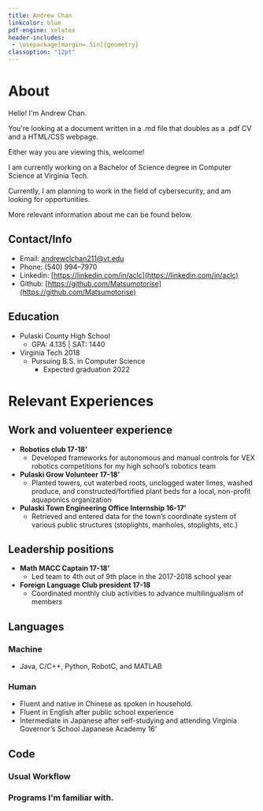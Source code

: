 ```yaml
---
title: Andrew Chan 
linkcolor: blue
pdf-engine: xelatex
header-includes:
 - \usepackage[margin=.5in]{geometry}
classoption: "12pt"
---
```


# About

Hello! I'm Andrew Chan.

You're looking at a document written in a .md file that doubles as a .pdf CV and a HTML/CSS webpage.

Either way you are viewing this, welcome! 

I am currently working on a Bachelor of Science degree in Computer Science at Virginia Tech.

Currently, I am planning to work in the field of cybersecurity, and am looking for opportunities.

More relevant information about me can be found below.

## Contact/Info

+ Email: [andrewclchan211@vt.edu](mailto:andrewclchan211@vt.edu)
+ Phone: (540) 994–7970
+ Linkedin: [https://linkedin.com/in/aclc](https://linkedin.com/in/aclc)
+ Github: [https://github.com/Matsumotorise](https://github.com/Matsumotorise)

## Education

+ Pulaski County High School
    + GPA: 4.135 | SAT: 1440
+ Virginia Tech 2018 
    + Pursuing B.S. in Computer Science   
        + Expected graduation 2022

# Relevant Experiences

## Work and voluenteer experience

+ **Robotics club 17-18'**
    + Developed frameworks for autonomous and manual controls for VEX  robotics competitions for my high school’s robotics team 
+ **Pulaski Grow Volunteer 17-18'**
    + Planted towers, cut waterbed roots, unclogged water limes, washed  produce, and constructed/fortified plant beds for a local, non-profit  aquaponics organization 
+ **Pulaski Town Engineering Office Internship 16-17'**
    + Retrieved and entered data for the town’s coordinate system of various  public structures (stoplights, manholes, stoplights, etc.) 

## Leadership positions

+ **Math MACC Captain 17-18'**
    + Led team to 4th out of 9th place in the 2017-2018 school year
+ **Foreign Language Club president 17-18**
    + Coordinated monthly club activities to advance multilingualism of members

## Languages 

### Machine

+ Java, C/C++, Python, RobotC, and MATLAB  

### Human

+ Fluent and native in Chinese as spoken in household.
+ Fluent in English after public school experience
+ Intermediate in Japanese after self-studying and attending Virginia Governor’s School Japanese Academy 16'


## Code

### Usual Workflow

### Programs I'm familiar with.


